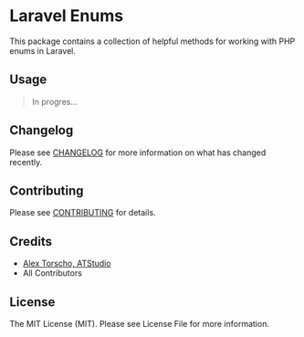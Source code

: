 # Laravel Enums

This package contains a collection of helpful methods for working with PHP enums in Laravel.

## Usage

> In progres...

## Changelog
Please see [CHANGELOG](CHANGELOG) for more information on what has changed recently.

## Contributing
Please see [CONTRIBUTING](CONTRIBUTING) for details.

## Credits
- [Alex Torscho, ATStudio](https://atstudio.io)
- All Contributors

## License
The MIT License (MIT). Please see License File for more information.
